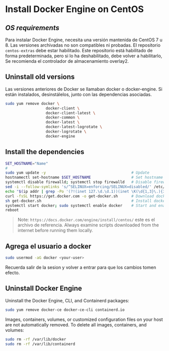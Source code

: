 # Install Docker Engine on CentOS
## _OS requirements_

Para instalar Docker Engine, necesita una versión mantenida de CentOS 7 u 8. Las versiones archivadas no son compatibles ni probadas. El repositorio `centos-extras` debe estar habilitado. Este repositorio está habilitado de forma predeterminada, pero si lo ha deshabilitado, debe volver a habilitarlo, Se recomienda el controlador de almacenamiento overlay2.


## Uninstall old versions

Las versiones anteriores de Docker se llamaban docker o docker-engine. Si están instalados, desinstálelos, junto con las dependencias asociadas.

```sh
sudo yum remove docker \
                  docker-client \
                  docker-client-latest \
                  docker-common \
                  docker-latest \
                  docker-latest-logrotate \
                  docker-logrotate \
                  docker-engine    
```

## Install the dependencies

```sh
SET_HOSTNAME="Name"
#
sudo yum update -y                                      # Update
hostnamectl set-hostname $SET_HOSTNAME                  # Set hostname
systemctl disable firewalld; systemctl stop firewalld   # Disable firewall
sed -i --follow-symlinks 's/^SELINUX=enforcing/SELINUX=disabled/' /etc/sysconfig/selinux    # Disable selinux
echo "$(ip addr | grep -Po '(?!(inet 127.\d.\d.1))(inet \K(\d{1,3}\.){3}\d{1,3})') $(hostname)" >> /etc/hosts   # Add hostname
curl -fsSL https://get.docker.com -o get-docker.sh      # Download docker script
sh get-docker.sh                                        # Install docker
systemctl start docker; sudo systemctl enable docker    # Start and enable docker
reboot       
```

> Note: `https://docs.docker.com/engine/install/centos/` este es el archivo de referencia. Always examine scripts downloaded from the internet before running them locally.

## Agrega el usuario a docker

```sh
sudo usermod -aG docker <your-user>  
```
Recuerda salir de la sesion y volver a entrar para que los cambios tomen efecto.

## Uninstall Docker Engine
Uninstall the Docker Engine, CLI, and Containerd packages:
```sh
sudo yum remove docker-ce docker-ce-cli containerd.io
```
Images, containers, volumes, or customized configuration files on your host are not automatically removed. To delete all images, containers, and volumes:
```sh
sudo rm -rf /var/lib/docker
sudo rm -rf /var/lib/containerd
```
